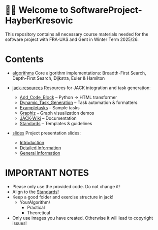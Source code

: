 # 👋🏼 Welcome to SoftwareProject-HayberKresovic

This repository contains all necessary course materials needed for the software project with FRA-UAS and Gent in Winter Term 2025/26.

# Contents

- [algorithms](./algorithms)
  Core algorithm implementations: Breadth-First Search, Depth-First Search, Dijkstra, Euler & Hamilton

- [jack-resources](./jack-resources)
  Resources for JACK integration and task generation:

  - [Add_Code_Block](./jack-resources/Add_Code_Block) – Python → HTML transformer
  - [Dynamic_Task_Generation](./jack-resources/Dynamic_Task_Generation) – Task automation & formatters
  - [Exampletasks](./jack-resources/Exampletasks) – Sample tasks
  - [Graphiz](./jack-resources/Graphiz) – Graph visualization demos
  - [JACK-Wiki](./jack-resources/JACK-Wiki) – Documentation
  - [Standards](./jack-resources/Standards) – Templates & guidelines

- [slides](./slides)
  Project presentation slides:

  - [Introduction](./slides/1_Introduction.pdf)
  - [Detailed Information](./slides/2_Detailed_Information.pdf)
  - [General Information](./slides/3_General_Information.pdf)

# IMPORTANT NOTES

- Please only use the provided code. Do not change it!
- Align to the [Standards](./jack-resources/Standards/README.md)!
- Keep a good folder and exercise structure in jack!
  - YourAlgorithm/
    - Practical
    - Theoretical
- Only use images you have created. Otherwise it will lead to copyright issues!
